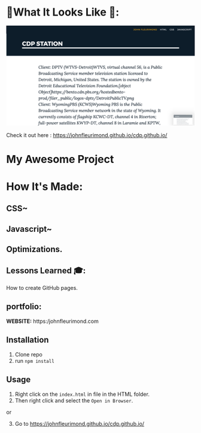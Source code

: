 # :checkered_flag:What It Looks Like :checkered_flag:: 

![CDP](public/cdp.png)

Check it out here : https://johnfleurimond.github.io/cdp.github.io/

# My Awesome Project

# How It's Made:

## CSS~

## Javascript~


## Optimizations.



## Lessons Learned :mortar_board::

How to create GitHub pages.

## portfolio:

**WEBSITE:** https:/johnfleurimond.com

## Installation

1. Clone repo
2. run `npm install`

## Usage

1. Right click on the `index.html` in file in the HTML folder.
2. Then right click and select the `Open in Browser`.


or 

3. Go to https://johnfleurimond.github.io/cdp.github.io/
